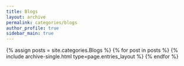 ```yaml
---
title: Blogs
layout: archive
permalink: categories/blogs
author_profile: true
sidebar_main: true
---
```



{% assign posts = site.categories.Blogs %}
{% for post in posts %} {% include archive-single.html type=page.entries_layout %} {% endfor %}
